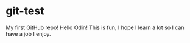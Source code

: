 # git-test
My first GitHub repo!
Hello Odin!
This is fun, I hope I learn a lot so I can have a job I enjoy.